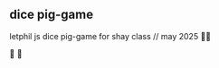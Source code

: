 ## dice pig-game

letphil js dice pig-game for shay class //  may 2025 🐷😅

🎲 🎲

<!-- design and final pics will go below and place to play it -->
